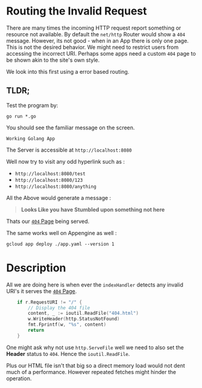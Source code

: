 # Routing the Invalid Request

There are many times the incoming HTTP request report
something or resource not available.
By default the `net/http` Router would show a `404` message.
However, its not good - when in an App there is only one page.
This is not the desired behavior.
We might need to restrict
users from accessing the incorrect URI.
Perhaps some apps need a custom `404` page
to be shown akin to the site's own style.

We look into this first using a error based
routing.

## TLDR;

Test the program by:

```shell
go run *.go
```

You should see the familiar message on the screen.

`Working Golang App`

The Server is accessible at `http://localhost:8080`

Well now try to visit any odd hyperlink such as :

- `http://localhost:8080/test`
- `http://localhost:8080/123`
- `http://localhost:8080/anything`

All the Above would generate a message :

> **Looks Like you have Stumbled upon something not here**

Thats our [`404` Page](404.html) being served.

The same works well on Appengine as well :

```shell
gcloud app deploy ./app.yaml --version 1
```

# Description

All we are doing here is when ever the `indexHandler` detects
any invalid URI's it serves the [`404` Page](404.html).

```go
    if r.RequestURI != "/" {
		// Display the 404 file
		content, _ := ioutil.ReadFile("404.html")
		w.WriteHeader(http.StatusNotFound)
		fmt.Fprintf(w, "%s", content)
		return
	}
```

One might ask why not use `http.ServeFile` well we need to 
also set the **Header** status to `404`.
Hence the `ioutil.ReadFile`.

Plus our HTML file isn't that big so a direct memory load would
not dent much of a performance. However repeated fetches might
hinder the operation.

